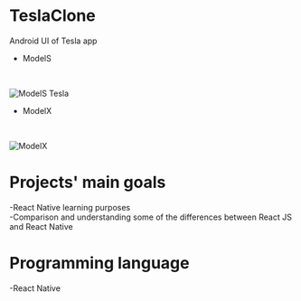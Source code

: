 # TeslaClone

Android UI of Tesla app

- ModelS 
<br>

![ModelS Tesla](https://user-images.githubusercontent.com/91989821/181110370-714b2990-1281-44de-b626-e1037d73a8c1.png)
<br>

- ModelX
<br>

![ModelX](https://user-images.githubusercontent.com/91989821/181110444-01684005-db2e-4d24-b4f9-0a10fafb7914.png)
<br>

# Projects' main goals
-React Native learning purposes
<br>
-Comparison and understanding some of the differences between React JS and React Native

# Programming language
-React Native
<br>
